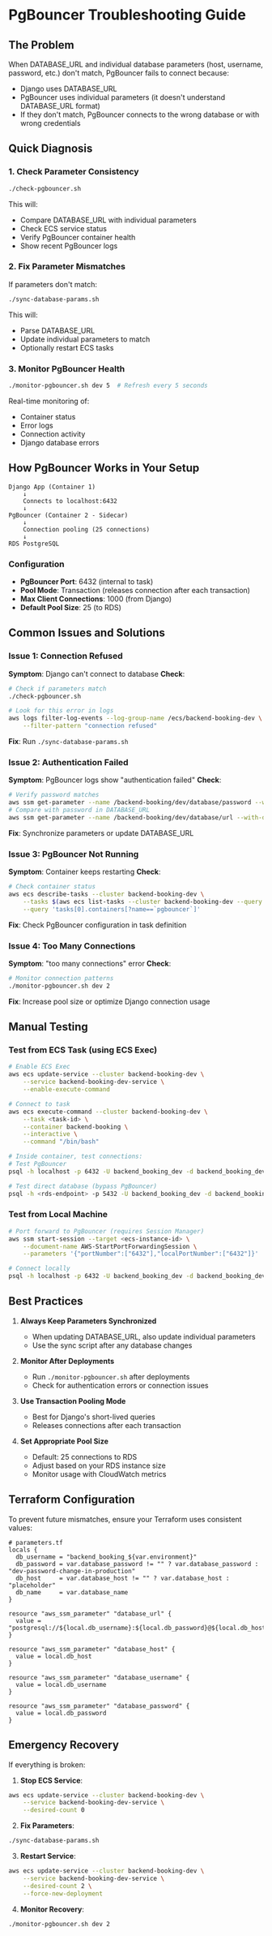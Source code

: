 # PgBouncer Troubleshooting Guide

## The Problem

When DATABASE_URL and individual database parameters (host, username, password, etc.) don't match, PgBouncer fails to connect because:

- Django uses DATABASE_URL
- PgBouncer uses individual parameters (it doesn't understand DATABASE_URL format)
- If they don't match, PgBouncer connects to the wrong database or with wrong credentials

## Quick Diagnosis

### 1. Check Parameter Consistency

```bash
./check-pgbouncer.sh
```

This will:

- Compare DATABASE_URL with individual parameters
- Check ECS service status
- Verify PgBouncer container health
- Show recent PgBouncer logs

### 2. Fix Parameter Mismatches

If parameters don't match:

```bash
./sync-database-params.sh
```

This will:

- Parse DATABASE_URL
- Update individual parameters to match
- Optionally restart ECS tasks

### 3. Monitor PgBouncer Health

```bash
./monitor-pgbouncer.sh dev 5  # Refresh every 5 seconds
```

Real-time monitoring of:

- Container status
- Error logs
- Connection activity
- Django database errors

## How PgBouncer Works in Your Setup

```
Django App (Container 1)
    ↓
    Connects to localhost:6432
    ↓
PgBouncer (Container 2 - Sidecar)
    ↓
    Connection pooling (25 connections)
    ↓
RDS PostgreSQL
```

### Configuration

- **PgBouncer Port**: 6432 (internal to task)
- **Pool Mode**: Transaction (releases connection after each transaction)
- **Max Client Connections**: 1000 (from Django)
- **Default Pool Size**: 25 (to RDS)

## Common Issues and Solutions

### Issue 1: Connection Refused

**Symptom**: Django can't connect to database
**Check**:

```bash
# Check if parameters match
./check-pgbouncer.sh

# Look for this error in logs
aws logs filter-log-events --log-group-name /ecs/backend-booking-dev \
    --filter-pattern "connection refused"
```

**Fix**: Run `./sync-database-params.sh`

### Issue 2: Authentication Failed

**Symptom**: PgBouncer logs show "authentication failed"
**Check**:

```bash
# Verify password matches
aws ssm get-parameter --name /backend-booking/dev/database/password --with-decryption
# Compare with password in DATABASE_URL
aws ssm get-parameter --name /backend-booking/dev/database/url --with-decryption
```

**Fix**: Synchronize parameters or update DATABASE_URL

### Issue 3: PgBouncer Not Running

**Symptom**: Container keeps restarting
**Check**:

```bash
# Check container status
aws ecs describe-tasks --cluster backend-booking-dev \
    --tasks $(aws ecs list-tasks --cluster backend-booking-dev --query 'taskArns[0]' --output text) \
    --query 'tasks[0].containers[?name==`pgbouncer`]'
```

**Fix**: Check PgBouncer configuration in task definition

### Issue 4: Too Many Connections

**Symptom**: "too many connections" error
**Check**:

```bash
# Monitor connection patterns
./monitor-pgbouncer.sh dev 2
```

**Fix**: Increase pool size or optimize Django connection usage

## Manual Testing

### Test from ECS Task (using ECS Exec)

```bash
# Enable ECS Exec
aws ecs update-service --cluster backend-booking-dev \
    --service backend-booking-dev-service \
    --enable-execute-command

# Connect to task
aws ecs execute-command --cluster backend-booking-dev \
    --task <task-id> \
    --container backend-booking \
    --interactive \
    --command "/bin/bash"

# Inside container, test connections:
# Test PgBouncer
psql -h localhost -p 6432 -U backend_booking_dev -d backend_booking_dev

# Test direct database (bypass PgBouncer)
psql -h <rds-endpoint> -p 5432 -U backend_booking_dev -d backend_booking_dev
```

### Test from Local Machine

```bash
# Port forward to PgBouncer (requires Session Manager)
aws ssm start-session --target <ecs-instance-id> \
    --document-name AWS-StartPortForwardingSession \
    --parameters '{"portNumber":["6432"],"localPortNumber":["6432"]}'

# Connect locally
psql -h localhost -p 6432 -U backend_booking_dev -d backend_booking_dev
```

## Best Practices

1. **Always Keep Parameters Synchronized**

   - When updating DATABASE_URL, also update individual parameters
   - Use the sync script after any database changes

2. **Monitor After Deployments**

   - Run `./monitor-pgbouncer.sh` after deployments
   - Check for authentication errors or connection issues

3. **Use Transaction Pooling Mode**

   - Best for Django's short-lived queries
   - Releases connections after each transaction

4. **Set Appropriate Pool Size**
   - Default: 25 connections to RDS
   - Adjust based on your RDS instance size
   - Monitor usage with CloudWatch metrics

## Terraform Configuration

To prevent future mismatches, ensure your Terraform uses consistent values:

```hcl
# parameters.tf
locals {
  db_username = "backend_booking_${var.environment}"
  db_password = var.database_password != "" ? var.database_password : "dev-password-change-in-production"
  db_host     = var.database_host != "" ? var.database_host : "placeholder"
  db_name     = var.database_name
}

resource "aws_ssm_parameter" "database_url" {
  value = "postgresql://${local.db_username}:${local.db_password}@${local.db_host}:5432/${local.db_name}"
}

resource "aws_ssm_parameter" "database_host" {
  value = local.db_host
}

resource "aws_ssm_parameter" "database_username" {
  value = local.db_username
}

resource "aws_ssm_parameter" "database_password" {
  value = local.db_password
}
```

## Emergency Recovery

If everything is broken:

1. **Stop ECS Service**:

```bash
aws ecs update-service --cluster backend-booking-dev \
    --service backend-booking-dev-service \
    --desired-count 0
```

2. **Fix Parameters**:

```bash
./sync-database-params.sh
```

3. **Restart Service**:

```bash
aws ecs update-service --cluster backend-booking-dev \
    --service backend-booking-dev-service \
    --desired-count 2 \
    --force-new-deployment
```

4. **Monitor Recovery**:

```bash
./monitor-pgbouncer.sh dev 2
```
